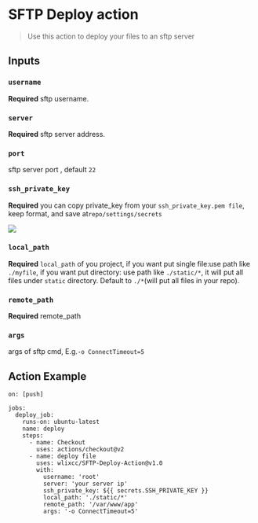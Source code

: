 # SFTP Deploy action

> Use this action to deploy your files to an sftp server

## Inputs

### `username`

**Required** sftp username.

### `server`

**Required** sftp server address.

### `port`

sftp server port , default `22`

### `ssh_private_key`

 **Required** you can copy private_key from your `ssh_private_key.pem file`, keep format, and save at`repo/settings/secrets`


![](./resource/secret.jpg)

### `local_path`

 **Required** `local_path` of you project, if you want put single file:use path like `./myfile`, if you want put directory: use path like `./static/*`, it will put all files under `static` directory. Default to `./*`(will put all files in your repo).

### `remote_path`
 **Required** remote_path

### `args`
args of sftp cmd, E.g.`-o ConnectTimeout=5`


## Action Example	


	on: [push]

	jobs:
	  deploy_job:
	    runs-on: ubuntu-latest
	    name: deploy
	    steps:
	      - name: Checkout
	        uses: actions/checkout@v2
	      - name: deploy file
	        uses: wlixcc/SFTP-Deploy-Action@v1.0
	        with:
	          username: 'root'
	          server: 'your server ip'
	          ssh_private_key: ${{ secrets.SSH_PRIVATE_KEY }} 
	          local_path: './static/*'
	          remote_path: '/var/www/app'
	          args: '-o ConnectTimeout=5'
